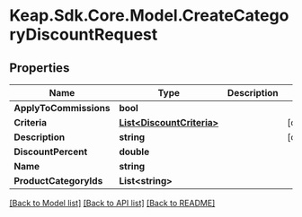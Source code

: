 # Keap.Sdk.Core.Model.CreateCategoryDiscountRequest

## Properties

Name | Type | Description | Notes
------------ | ------------- | ------------- | -------------
**ApplyToCommissions** | **bool** |  | 
**Criteria** | [**List&lt;DiscountCriteria&gt;**](DiscountCriteria.md) |  | [optional] 
**Description** | **string** |  | [optional] 
**DiscountPercent** | **double** |  | 
**Name** | **string** |  | 
**ProductCategoryIds** | **List&lt;string&gt;** |  | 

[[Back to Model list]](../README.md#documentation-for-models) [[Back to API list]](../README.md#documentation-for-api-endpoints) [[Back to README]](../README.md)

